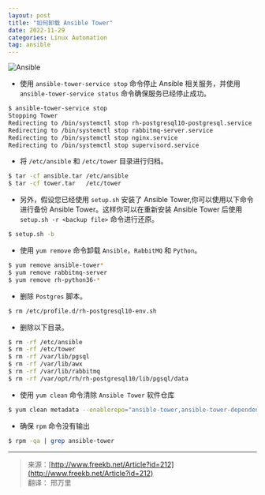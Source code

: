 ```yaml
---
layout: post
title: "如何卸载 Ansible Tower"
date: 2022-11-29
categories: Linux Automation
tag: ansible
---
```


![Ansible](https://nwzimg.wezhan.cn/contents/sitefiles2033/10168677/images/38319670.jpg)

<p></p>

* 使用 `ansible-tower-service stop` 命令停止 Ansible 相关服务，并使用 `ansible-tower-service status`  命令确保服务已经停止成功。
```bash
$ ansible-tower-service stop
Stopping Tower
Redirecting to /bin/systemctl stop rh-postgresql10-postgresql.service
Redirecting to /bin/systemctl stop rabbitmq-server.service
Redirecting to /bin/systemctl stop nginx.service
Redirecting to /bin/systemctl stop supervisord.service
```
* 将 `/etc/ansible` 和 `/etc/tower` 目录进行归档。
```bash
$ tar -cf ansible.tar /etc/ansible
$ tar -cf tower.tar   /etc/tower
```
* 另外，假设您已经使用 `setup.sh` 安装了 Ansible Tower,你可以使用以下命令进行备份 Ansible Tower。这样你可以在重新安装 Ansible Tower 后使用 `setup.sh -r <backup file>` 命令进行还原。
```bash
$ setup.sh -b
```
* 使用 `yum remove` 命令卸载 `Ansible`，`RabbitMQ` 和 `Python`。
```bash
$ yum remove ansible-tower*
$ yum remove rabbitmq-server
$ yum remove rh-python36-*
```
* 删除 `Postgres` 脚本。
```bash
$ rm /etc/profile.d/rh-postgresql10-env.sh
```
* 删除以下目录。
```bash
$ rm -rf /etc/ansible
$ rm -rf /etc/tower
$ rm -rf /var/lib/pgsql
$ rm -rf /var/lib/awx
$ rm -rf /var/lib/rabbitmq
$ rm -rf /var/opt/rh/rh-postgresql10/lib/pgsql/data
```
* 使用 `yum clean` 命令清除 `Ansible Tower` 软件仓库
```bash
$ yum clean metadata --enablerepo="ansible-tower,ansible-tower-dependencies"
```

* 确保 `rpm` 命令没有输出
```bash
$ rpm -qa | grep ansible-tower
```
---
> 来源：[http://www.freekb.net/Article?id=212](http://www.freekb.net/Article?id=212)   
> 翻译： 邢万里
